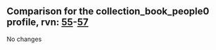 ## Comparison for the collection_book_people0 profile, rvn: [55](https://github.com/PRO100KatYT/FortniteProfileRevisions/tree/main/profiles/collection_book_people0/55%20collection_book_people0.json)-[57](https://github.com/PRO100KatYT/FortniteProfileRevisions/tree/main/profiles/collection_book_people0/57%20collection_book_people0.json)

No changes
